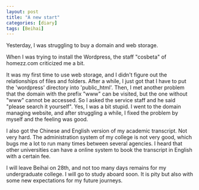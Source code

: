```yaml
---
layout: post
title: "A new start"
categories: [diary]
tags: [Beihai]
---
```


Yesterday, I was struggling to buy a domain and web storage. 

When I was trying to install the Wordpress, the staff "cosbeta" of homezz.com 
criticized me a bit. 

It was my first time to use web storage, and I didn't figure out the relationships
of files and folders. After a while, I just got that I have to put the 'wordpress' 
directory into 'public_html'. Then, I met another problem that the domain with 
the prefix "www" can be visited, but the one without "www" cannot be accessed. 
So I asked the service staff and he said "please search it yourself". Yes, I 
was a bit stupid. I went to the domain managing website, and after struggling 
a while, I fixed the problem by myself and the feeling was good. 

I also got the Chinese and English version of my academic transcript. Not very 
hard. The administration system of my college is not very good, which bugs me a lot 
to run many times between several agencies. I heard that other universities can 
have a online system to book the transcript in English with a certain fee. 

I will leave Beihai on 28th, and not too many days remains for my undergraduate 
college. I will go to study aboard soon. It is pity but also with some new 
expectations for my future journeys. 